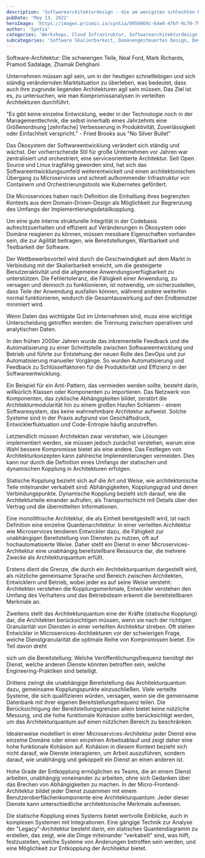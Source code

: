 ```yaml
---
description: 'Softwarearchitekturdesign - die am wenigsten schlechten Kompromisse finden'
pubDate: 'May 13, 2022'
heroImage: 'https://images.prismic.io/syntia/0956969c-64e0-47bf-9c70-7900606555fe_sustain-ops.png?auto=compress,format'
author: 'Syntia'
categories: 'Workshops, Cloud Infrastruktur, Softwarearchitekturdesign'
subcategories: 'Software Skalierbarkeit, Domänengesteuertes Design, DevOps, Serviceverteilung'
---
```


Software-Architektur: Die schwierigen Teile, Neal Ford, Mark Richards, Pramod Sadalage, Zhamak Dehghani

Unternehmen müssen agil sein, um in der heutigen schnelllebigen und sich ständig verändernden Marktsituation zu überleben, was bedeutet, dass auch ihre zugrunde liegenden Architekturen agil sein müssen. Das Ziel ist es, zu untersuchen, wie man Kompromissanalysen in verteilten Architekturen durchführt.

"Es gibt keine einzelne Entwicklung, weder in der Technologie noch in der Managementtechnik, die selbst innerhalb eines Jahrzehnts eine Größenordnung \[zehnfache\] Verbesserung in Produktivität, Zuverlässigkeit oder Einfachheit verspricht." - Fried Brooks aus "No Silver Bullet"

Das Ökosystem der Softwareentwicklung verändert sich ständig und wächst. Der vorherrschende Stil für große Unternehmen vor Jahren war zentralisiert und orchestriert, eine serviceorientierte Architektur. Seit Open Source und Linux tragfähig geworden sind, hat sich das Softwareentwicklungsumfeld weiterentwickelt und einen architektonischen Übergang zu Microservices und schnell aufkommender Infrastruktur von Containern und Orchestrierungstools wie Kubernetes gefördert.

Die Microservices haben nach Definition die Einhaltung ihres begrenzten Kontexts aus dem Domain-Driven-Design als Möglichkeit zur Begrenzung des Umfangs der Implementierungsdetailkopplung.

Um eine gute interne strukturelle Integrität in der Codebasis aufrechtzuerhalten und effizient auf Veränderungen in Ökosystem oder Domäne reagieren zu können, müssen messbare Eigenschaften vorhanden sein, die zur Agilität beitragen, wie Bereitstellungen, Wartbarkeit und Testbarkeit der Software.

Der Wettbewerbsvorteil wird durch die Geschwindigkeit auf dem Markt in Verbindung mit der Skalierbarkeit erreicht, um die gesteigerte Benutzeraktivität und die allgemeine Anwendungsverfügbarkeit zu unterstützen. Die Fehlertoleranz, die Fähigkeit einer Anwendung, zu versagen und dennoch zu funktionieren, ist notwendig, um sicherzustellen, dass Teile der Anwendung ausfallen können, während andere weiterhin normal funktionieren, wodurch die Gesamtauswirkung auf den Endbenutzer minimiert wird.

Wenn Daten das wichtigste Gut im Unternehmen sind, muss eine wichtige Unterscheidung getroffen werden: die Trennung zwischen operativen und analytischen Daten.

In den frühen 2000er Jahren wurde das inkrementelle Feedback und die Automatisierung zu einer Schnittstelle zwischen Softwareentwicklung und Betrieb und führte zur Entstehung der neuen Rolle des DevOps und zur Automatisierung manueller Vorgänge. So wurden Automatisierung und Feedback zu Schlüsselfaktoren für die Produktivität und Effizienz in der Softwareentwicklung.

Ein Beispiel für ein Anti-Pattern, das vermieden werden sollte, besteht darin, willkürlich Klassen oder Komponenten zu importieren. Das Netzwerk von Komponenten, das zyklische Abhängigkeiten bildet, zerstört die Architekturmodularität hin zu einem großen Haufen Schlamm - einem Softwaresystem, das keine wahrnehmbare Architektur aufweist. Solche Systeme sind in der Praxis aufgrund von Geschäftsdruck, Entwicklerfluktuation und Code-Entropie häufig anzutreffen.

Letztendlich müssen Architekten zwar verstehen, wie Lösungen implementiert werden, sie müssen jedoch zunächst verstehen, warum eine Wahl bessere Kompromisse bietet als eine andere. Das Festlegen von Architekturkonzepten kann zahlreiche Implementierungen vermeiden. Dies kann nur durch die Definition eines Umfangs der statischen und dynamischen Kopplung in Architekturen erfolgen.

Statische Kopplung bezieht sich auf die Art und Weise, wie architektonische Teile miteinander verkabelt sind: Abhängigkeiten, Kopplungsgrad und deren Verbindungspunkte. Dynamische Kopplung bezieht sich darauf, wie die Architekturteile einander aufrufen, als Transportschicht mit Details über den Vertrag und die übermittelten Informationen.

Eine monolithische Architektur, die als Einheit bereitgestellt wird, ist nach Definition eine einzelne Quantenarchitektur. In einer verteilten Architektur wie Microservices tendieren Entwickler dazu, die Fähigkeit zur unabhängigen Bereitstellung von Diensten zu nutzen, oft auf hochautomatisierte Weise. Daher stellt ein Dienst in einer Microservices-Architektur eine unabhängig bereitstellbare Ressource dar, die mehrere Zwecke als Architekturquantum erfüllt.

Erstens dient die Grenze, die durch ein Architekturquantum dargestellt wird, als nützliche gemeinsame Sprache und Bereich zwischen Architekten, Entwicklern und Betrieb, wobei jeder es auf seine Weise versteht: Architekten verstehen die Kopplungsmerkmale, Entwickler verstehen den Umfang des Verhaltens und das Betriebsteam erkennt die bereitstellbaren Merkmale an.

Zweitens stellt das Architekturquantum eine der Kräfte (statische Kopplung) dar, die Architekten berücksichtigen müssen, wenn sie nach der richtigen Granularität von Diensten in einer verteilten Architektur streben. Oft stehen Entwickler in Microservices-Architekturen vor der schwierigen Frage, welche Dienstgranularität die optimale Reihe von Kompromissen bietet. Ein Teil davon dreht

 sich um die Bereitstellung: Welche Veröffentlichungsfrequenz benötigt der Dienst, welche anderen Dienste könnten betroffen sein, welche Engineering-Praktiken sind beteiligt.

Drittens zwingt die unabhängige Bereitstellung das Architekturquantum dazu, gemeinsame Kopplungspunkte einzuschließen. Viele verteilte Systeme, die sich qualifizieren würden, versagen, wenn sie die gemeinsame Datenbank mit ihrer eigenen Bereitstellungsfrequenz teilen. Die Berücksichtigung der Bereitstellungsgrenzen allein bietet keine nützliche Messung, und die hohe funktionale Kohäsion sollte berücksichtigt werden, um das Architekturquantum auf einen nützlichen Bereich zu beschränken.

Idealerweise modelliert in einer Microservices-Architektur jeder Dienst eine einzelne Domäne oder einen einzelnen Arbeitsablauf und zeigt daher eine hohe funktionale Kohäsion auf. Kohäsion in diesem Kontext bezieht sich nicht darauf, wie Dienste interagieren, um Arbeit auszuführen, sondern darauf, wie unabhängig und gekoppelt ein Dienst an einen anderen ist.

Hohe Grade der Entkopplung ermöglichen es Teams, die an einem Dienst arbeiten, unabhängig voneinander zu arbeiten, ohne sich Gedanken über das Brechen von Abhängigkeiten zu machen. In der Micro-Frontend-Architektur bildet jeder Dienst zusammen mit einem Benutzeroberflächenkomponente eine Architekturquantum: Jeder dieser Dienste kann unterschiedliche architektonische Merkmale aufweisen.

Die statische Kopplung eines Systems bietet wertvolle Einblicke, auch in komplexen Systemen mit Integrationen. Eine gängige Technik zur Analyse der "Legacy"-Architektur besteht darin, ein statisches Quantendiagramm zu erstellen, das zeigt, wie die Dinge miteinander "verkabelt" sind, was hilft, festzustellen, welche Systeme von Änderungen betroffen sein werden, und eine Möglichkeit zur Entkopplung der Architektur bietet.